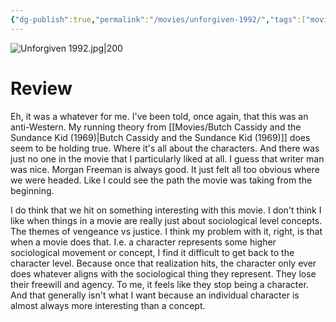 ```yaml
---
{"dg-publish":true,"permalink":"/movies/unforgiven-1992/","tags":["movies"],"created":"2024-01-25","updated":"2025-03-13"}
---
```



![Unforgiven 1992.jpg|200](/img/user/_sys/Attachments/Unforgiven%201992.jpg)

# Review

Eh, it was a whatever for me. I've been told, once again, that this was an anti-Western. My running theory from [[Movies/Butch Cassidy and the Sundance Kid (1969)\|Butch Cassidy and the Sundance Kid (1969)]] does seem to be holding true. Where it's all about the characters. And there was just no one in the movie that I particularly liked at all. I guess that writer man was nice. Morgan Freeman is always good. It just felt all too obvious where we were headed. Like I could see the path the movie was taking from the beginning.

I do think that we hit on something interesting with this movie. I don't think I like when things in a movie are really just about sociological level concepts. The themes of vengeance vs justice. I think my problem with it, right, is that when a movie does that. I.e. a character represents some higher sociological movement or concept, I find it difficult to get back to the character level. Because once that realization hits, the character only ever does whatever aligns with the sociological thing they represent. They lose their freewill and agency.  To me, it feels like they stop being a character. And that generally isn't what I want because an individual character is almost always more interesting than a concept.
